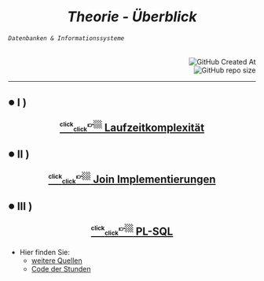 
# <div align="center" color="red"> ***Theorie - Überblick*** </div>
###### <div align="left"> *`Datenbanken & Informationssysteme`* </div>
<div align="right">
  
![GitHub Created At](https://img.shields.io/github/created-at/IxI-Enki/DbiTheorie-001?style=plastic&labelColor=%23051&color=white)  
![GitHub repo size](https://img.shields.io/github/repo-size/IxI-Enki/DbiTheorie-001?style=plastic&labelColor=142&color=white)  

</div>

---

<!-- 
<sup><sub>👉🏼<sup color="red">click</sub><sub><sub color="orange">click</sub></sub></sub></sup></sub></sup>  
<sup><sub><sup color="silver">click</sub><sub><sub color="grey">click</sub></sub></sub>👉🏼</sup></sub></sup>
-->

<!-- <sub><sub>✔️</sub></sub> -->   
##  <sub><sup color="green">●</sup></sub>  Ⅰ ) <p align="center">[ <sup><sub><sup>click</sub><sub><sub>click</sub></sub></sub>👉🏼</sup></sub></sup> Laufzeitkomplexität ](https://github.com/IxI-Enki/DbiTheorie-000/blob/master/runtime%20complexity/README.md)</p> 


<!-- <sub><sub>✔️</sub></sub> -->
##  <sub><sup color="lime">●</sup></sub> Ⅱ ) <p align="center">[ <sup><sub><sup>click</sub><sub><sub>click</sub></sub></sub>👉🏼</sup></sub></sup> Join Implementierungen ]( )</p>
     

<!-- <sub><sub>✔️</sub></sub>  -->  
##  <sub><sup color="cyan">●</sup></sub> Ⅲ ) <p align="center">[ <sup><sub><sup>click</sub><sub><sub>click</sub></sub></sub>👉🏼</sup></sub></sup> PL-SQL ]( )</p> 
 
- Hier finden Sie:
  - [weitere Quellen](https://github.com/IxI-Enki/DbiTheorie-001/blob/master/further-links.md)
  - [Code der Stunden](https://github.com/IxI-Enki/DbiTheorie-001/tree/master/code-der-stunden)

<!-- <sub><sub>✔️</sub></sub>  
##  <sub><sup color="teal">●</sup></sub> Ⅳ ) <p align="center">[ <sup><sub><sup color="silver">click</sub><sub><sub color="grey">click</sub></sub></sub>👉🏼</sup></sub></sup> Benutzer, Rollen, Synonyme & Rechte ](https://github.com/IxI-Enki/DbiTheorie-000/blob/master/users%2C%20roles%2C%20grants%20%26%20synonyms/README.md)</p> 
-->     

<!-- <sub><sub>✔️</sub></sub>   
##  <sub><sup color="royalblue">●<sup></sub> Ⅴ ) <p align="center">[ <sup><sub><sup color="silver">click</sub><sub><sub color="grey">click</sub></sub></sub>👉🏼</sup></sub></sup> Views und Common-Table-Expressions ](https://github.com/IxI-Enki/DbiTheorie-000/blob/master/views%20%26%20common%20table%20expressions/README.md)</p> 
-->     

<!-- <sub><sub>✔️</sub></sub>   
##  <sub><sup color="blue">●</sup></sub> Ⅵ ) <p align="center">[ <sup><sub><sup color="silver">click</sub><sub><sub color="grey">click</sub></sub></sub>👉🏼</sup></sub></sup> Transaktionen, Locking & Nebenläufigkeiten ](https://github.com/IxI-Enki/DbiTheorie-000/blob/master/locking%20mechanisms/README.md)</p> 
-->     
